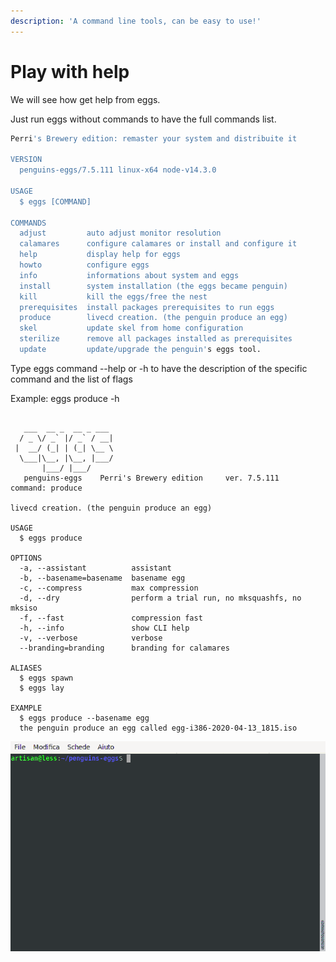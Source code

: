```yaml
---
description: 'A command line tools, can be easy to use!'
---
```


# Play with help

We will see how get help from eggs. 

Just run eggs without commands to have the full commands list.

```bash
Perri's Brewery edition: remaster your system and distribuite it

VERSION
  penguins-eggs/7.5.111 linux-x64 node-v14.3.0

USAGE
  $ eggs [COMMAND]

COMMANDS
  adjust         auto adjust monitor resolution
  calamares      configure calamares or install and configure it
  help           display help for eggs
  howto          configure eggs
  info           informations about system and eggs
  install        system installation (the eggs became penguin)
  kill           kill the eggs/free the nest
  prerequisites  install packages prerequisites to run eggs
  produce        livecd creation. (the penguin produce an egg)
  skel           update skel from home configuration
  sterilize      remove all packages installed as prerequisites
  update         update/upgrade the penguin's eggs tool.

```

Type eggs command --help or -h to have the description of the specific command and the list of flags

Example: eggs produce -h

```text
                       
   ___  __ _  __ _ ___ 
  / _ \/ _` |/ _` / __|
 |  __/ (_| | (_| \__ \
  \___|\__, |\__, |___/
       |___/ |___/     
   penguins-eggs    Perri's Brewery edition     ver. 7.5.111   
command: produce

livecd creation. (the penguin produce an egg)

USAGE
  $ eggs produce

OPTIONS
  -a, --assistant          assistant
  -b, --basename=basename  basename egg
  -c, --compress           max compression
  -d, --dry                perform a trial run, no mksquashfs, no mksiso
  -f, --fast               compression fast
  -h, --info               show CLI help
  -v, --verbose            verbose
  --branding=branding      branding for calamares

ALIASES
  $ eggs spawn
  $ eggs lay

EXAMPLE
  $ eggs produce --basename egg
  the penguin produce an egg called egg-i386-2020-04-13_1815.iso
```

![](../.gitbook/assets/help.gif)

